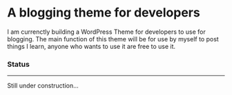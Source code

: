 A blogging theme for developers
===============================
I am currenctly building a WordPress Theme for developers to use for blogging. The main function of this theme will be for use by myself to post things I learn, anyone who wants to use it are free to use it.

### Status
- - - - - - - -
Still under construction...